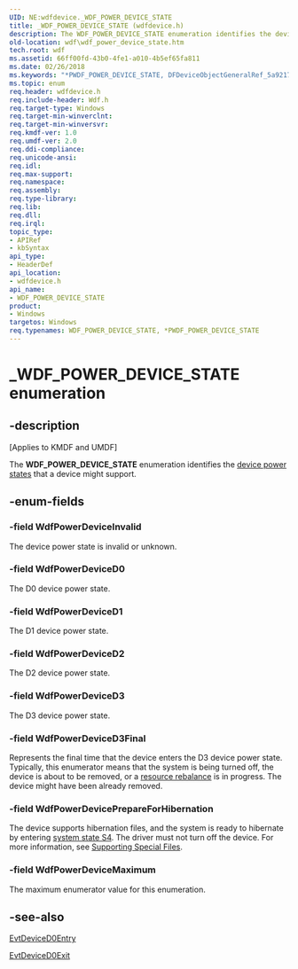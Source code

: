 ```yaml
---
UID: NE:wdfdevice._WDF_POWER_DEVICE_STATE
title: _WDF_POWER_DEVICE_STATE (wdfdevice.h)
description: The WDF_POWER_DEVICE_STATE enumeration identifies the device power states that a device might support.
old-location: wdf\wdf_power_device_state.htm
tech.root: wdf
ms.assetid: 66ff00fd-43b0-4fe1-a010-4b5ef65fa811
ms.date: 02/26/2018
ms.keywords: "*PWDF_POWER_DEVICE_STATE, DFDeviceObjectGeneralRef_5a921767-81e1-4a80-b775-8f91819c6ea5.xml, PWDF_POWER_DEVICE_STATE, PWDF_POWER_DEVICE_STATE enumeration pointer, WDF_POWER_DEVICE_STATE, WDF_POWER_DEVICE_STATE enumeration, WdfPowerDeviceD0, WdfPowerDeviceD1, WdfPowerDeviceD2, WdfPowerDeviceD3, WdfPowerDeviceD3Final, WdfPowerDeviceInvalid, WdfPowerDeviceMaximum, WdfPowerDevicePrepareForHibernation, _WDF_POWER_DEVICE_STATE, kmdf.wdf_power_device_state, wdf.wdf_power_device_state, wdfdevice/PWDF_POWER_DEVICE_STATE, wdfdevice/WDF_POWER_DEVICE_STATE, wdfdevice/WdfPowerDeviceD0, wdfdevice/WdfPowerDeviceD1, wdfdevice/WdfPowerDeviceD2, wdfdevice/WdfPowerDeviceD3, wdfdevice/WdfPowerDeviceD3Final, wdfdevice/WdfPowerDeviceInvalid, wdfdevice/WdfPowerDeviceMaximum, wdfdevice/WdfPowerDevicePrepareForHibernation"
ms.topic: enum
req.header: wdfdevice.h
req.include-header: Wdf.h
req.target-type: Windows
req.target-min-winverclnt: 
req.target-min-winversvr: 
req.kmdf-ver: 1.0
req.umdf-ver: 2.0
req.ddi-compliance: 
req.unicode-ansi: 
req.idl: 
req.max-support: 
req.namespace: 
req.assembly: 
req.type-library: 
req.lib: 
req.dll: 
req.irql: 
topic_type:
- APIRef
- kbSyntax
api_type:
- HeaderDef
api_location:
- wdfdevice.h
api_name:
- WDF_POWER_DEVICE_STATE
product:
- Windows
targetos: Windows
req.typenames: WDF_POWER_DEVICE_STATE, *PWDF_POWER_DEVICE_STATE
---
```


# _WDF_POWER_DEVICE_STATE enumeration


## -description


<p class="CCE_Message">[Applies to KMDF and UMDF]</p>

The <b>WDF_POWER_DEVICE_STATE</b> enumeration identifies the <a href="https://docs.microsoft.com/windows-hardware/drivers/kernel/device-power-states">device power states</a> that a device might support.


## -enum-fields




### -field WdfPowerDeviceInvalid

The device power state is invalid or unknown.


### -field WdfPowerDeviceD0

The D0 device power state.


### -field WdfPowerDeviceD1

The D1 device power state.


### -field WdfPowerDeviceD2

The D2 device power state.


### -field WdfPowerDeviceD3

The D3 device power state.


### -field WdfPowerDeviceD3Final

Represents the final time that the device enters the D3 device power state. Typically, this enumerator means that the system is being turned off, the device is about to be removed, or a <a href="https://docs.microsoft.com/windows-hardware/drivers/wdf/the-pnp-manager-redistributes-system-resources">resource rebalance</a> is in progress. The device might have been already removed.


### -field WdfPowerDevicePrepareForHibernation

The device supports hibernation files, and the system is ready to hibernate by entering <a href="https://docs.microsoft.com/windows-hardware/drivers/kernel/system-sleeping-states">system state S4</a>. The driver must not turn off the device. For more information, see <a href="https://docs.microsoft.com/windows-hardware/drivers/wdf/supporting-special-files">Supporting Special Files</a>.


### -field WdfPowerDeviceMaximum

The maximum enumerator value for this enumeration.


## -see-also




<a href="https://docs.microsoft.com/windows-hardware/drivers/ddi/content/wdfdevice/nc-wdfdevice-evt_wdf_device_d0_entry">EvtDeviceD0Entry</a>



<a href="https://docs.microsoft.com/windows-hardware/drivers/ddi/content/wdfdevice/nc-wdfdevice-evt_wdf_device_d0_exit">EvtDeviceD0Exit</a>
 

 

